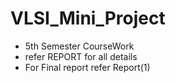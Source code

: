 # VLSI_Mini_Project

* 5th Semester CourseWork
* refer REPORT for all details
* For Final report refer Report(1)
